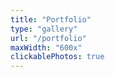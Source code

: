 ```yaml
---
title: "Portfolio"
type: "gallery"
url: "/portfolio"
maxWidth: "600x"
clickablePhotos: true
---
```



